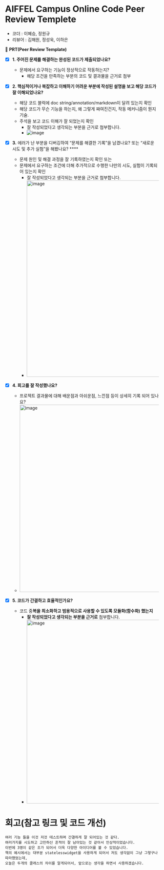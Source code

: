 # AIFFEL Campus Online Code Peer Review Templete
- 코더 : 이혜승, 정원규
- 리뷰어 : 김해원, 정성욱, 이하은


🔑 **PRT(Peer Review Template)**

- [x]  **1. 주어진 문제를 해결하는 완성된 코드가 제출되었나요?**
    - 문제에서 요구하는 기능이 정상적으로 작동하는지?
        - 해당 조건을 만족하는 부분의 코드 및 결과물을 근거로 첨부
          
- [x]  **2. 핵심적이거나 복잡하고 이해하기 어려운 부분에 작성된 설명을 보고 해당 코드가 잘 이해되었나요?**
    - 해당 코드 블럭에 doc string/annotation/markdown이 달려 있는지 확인
    - 해당 코드가 무슨 기능을 하는지, 왜 그렇게 짜여진건지, 작동 메커니즘이 뭔지 기술.
    - 주석을 보고 코드 이해가 잘 되었는지 확인
        - 잘 작성되었다고 생각되는 부분을 근거로 첨부합니다.
        - ![image](https://github.com/user-attachments/assets/d6c062e1-61ac-4d1e-97f2-aee2bf090380)

        
- [x]  **3.** 에러가 난 부분을 디버깅하여 “문제를 해결한 기록”을 남겼나요? 또는
   “새로운 시도 및 추가 실험”을 해봤나요? ****
    - 문제 원인 및 해결 과정을 잘 기록하였는지 확인 또는
    - 문제에서 요구하는 조건에 더해 추가적으로 수행한 나만의 시도,
    실험이 기록되어 있는지 확인
        - 잘 작성되었다고 생각되는 부분을 근거로 첨부합니다.
        - <img width="644" alt="image" src="https://github.com/user-attachments/assets/8699fbaf-47f7-4b29-ab36-7e9f3644593d" />

        
- [x]  **4. 회고를 잘 작성했나요?**
    - 프로젝트 결과물에 대해 배운점과 아쉬운점, 느낀점 등이 상세히 기록 되어 있나요?
    - <img width="614" alt="image" src="https://github.com/user-attachments/assets/25690333-48a9-4cd6-b056-86a001d2c2bc" />


- [x]  **5. 코드가 간결하고 효율적인가요?**
    - 코드 중**복을 최소화하고 범용적으로 사용할 수 있도록 모듈화(함수화) 했는지**
        - **잘 작성되었다고 생각되는 부분을 근거로** 첨부합니다.
        - <img width="602" alt="image" src="https://github.com/user-attachments/assets/6ed0db27-072d-4db2-b240-e4d049a8a093" />

</aside>

# 회고(참고 링크 및 코드 개선)
```
여러 기능 들을 이것 저것 테스트하며 간결하게 잘 되어있는 것 같다.
여러가지를 시도하고 고민하신 흔적이 잘 남아있는 것 같아서 인상적이었습니다.
이번에 3명이 같은 조가 되어서 더욱 다양한 아이디어를 볼 수 있었습니다. 
책의 예시에서는 대부분 statelesswidget을 사용하게 되어서 저도 생각없이 그냥 그렇구나 따라했었는데,
오늘은 두개의 클래스의 차이를 알게되어서, 앞으로는 생각을 하면서 사용하겠습니다. 
```
